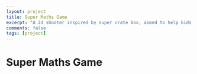 ```yaml
---
layout: project
title: Super Maths Game
excerpt: "A 2d shooter inspired by super crate box, aimed to help kids practise maths in a friendly environment."
comments: false
tags: [project]
---
```


# Super Maths Game
